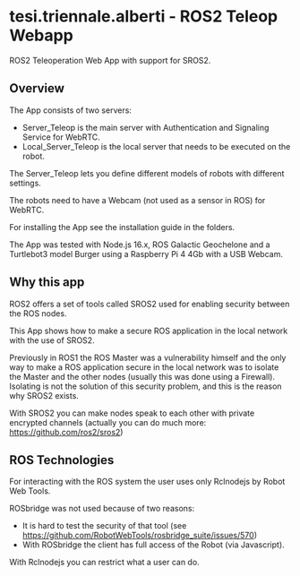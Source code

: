 # tesi.triennale.alberti - ROS2 Teleop Webapp
ROS2 Teleoperation Web App with support for SROS2.

## Overview
The App consists of two servers: 
- Server_Teleop is the main server with Authentication and Signaling Service for WebRTC. 
- Local_Server_Teleop is the local server that needs to be executed on the robot. 

The Server_Teleop lets you define different models of robots with different settings.

The robots need to have a Webcam (not used as a sensor in ROS) for WebRTC.

For installing the App see the installation guide in the folders.

The App was tested with Node.js 16.x, ROS Galactic Geochelone and a Turtlebot3 model Burger using a Raspberry Pi 4 4Gb with a USB Webcam.

## Why this app
ROS2 offers a set of tools called SROS2 used for enabling security between the ROS nodes.

This App shows how to make a secure ROS application in the local network with the use of SROS2. 

Previously in ROS1 the ROS Master was a vulnerability himself and the only way to make a ROS application secure in the local network was to isolate the Master and the other nodes (usually this was done using a Firewall). Isolating is not the solution of this security problem, and this is the reason why SROS2 exists.

With SROS2 you can make nodes speak to each other with private encrypted channels (actually you can do much more: https://github.com/ros2/sros2)

## ROS Technologies
For interacting with the ROS system the user uses only Rclnodejs by Robot Web Tools.

ROSbridge was not used because of two reasons: 
- It is hard to test the security of that tool (see https://github.com/RobotWebTools/rosbridge_suite/issues/570)
- With ROSbridge the client has full access of the Robot (via Javascript).

With Rclnodejs you can restrict what a user can do.
